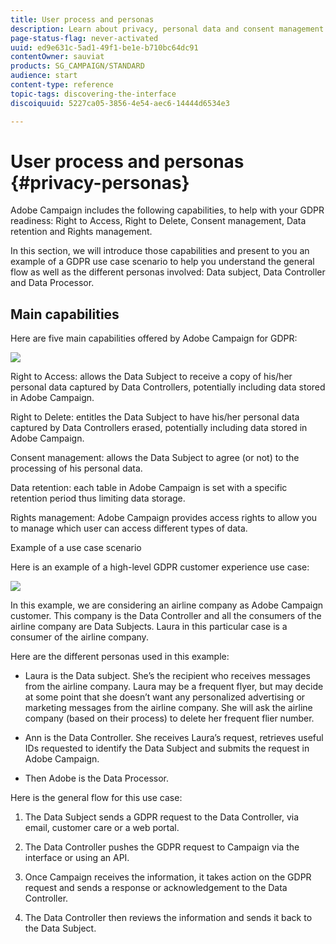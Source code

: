 ```yaml
---
title: User process and personas
description: Learn about privacy, personal data and consent management in Adobe Campaign Standard
page-status-flag: never-activated
uuid: ed9e631c-5ad1-49f1-be1e-b710bc64dc91
contentOwner: sauviat
products: SG_CAMPAIGN/STANDARD
audience: start
content-type: reference
topic-tags: discovering-the-interface
discoiquuid: 5227ca05-3856-4e54-aec6-14444d6534e3

---
```


# User process and personas {#privacy-personas}

Adobe Campaign includes the following capabilities, to help with your GDPR readiness: Right to Access, Right to Delete, Consent management, Data retention and Rights management.

In this section, we will introduce those capabilities and present to you an example of a GDPR use case scenario to help you understand the general flow as well as the different personas involved: Data subject, Data Controller and Data Processor.

## Main capabilities

Here are five main capabilities offered by Adobe Campaign for GDPR:

![](assets/privacy-xxx.png)

Right to Access: allows the Data Subject to receive a copy of his/her personal data captured by Data Controllers, potentially including data stored in Adobe Campaign.

Right to Delete: entitles the Data Subject to have his/her personal data captured by Data Controllers erased, potentially including data stored in Adobe Campaign.

Consent management: allows the Data Subject to agree (or not) to the processing of his personal data.

Data retention: each table in Adobe Campaign is set with a specific retention period thus limiting data storage.

Rights management: Adobe Campaign provides access rights to allow you to manage which user can access different types of data.

Example of a use case scenario

Here is an example of a high-level GDPR customer experience use case:

![](assets/privacy-xxx.png)

In this example, we are considering an airline company as Adobe Campaign customer. This company is the Data Controller and all the consumers of the airline company are Data Subjects. Laura in this particular case is a consumer of the airline company.

Here are the different personas used in this example:

* Laura is the Data subject. She’s the recipient who receives messages from the airline company. Laura may be a frequent flyer, but may decide at some point that she doesn’t want any personalized advertising or marketing messages from the airline company. She will ask the airline company (based on their process) to delete her frequent flier number.

* Ann is the Data Controller. She receives Laura’s request, retrieves useful IDs requested to identify the Data Subject and submits the request in Adobe Campaign.

* Then Adobe is the Data Processor.

Here is the general flow for this use case:

1. The Data Subject sends a GDPR request to the Data Controller, via email, customer care or a web portal.

1. The Data Controller pushes the GDPR request to Campaign via the interface or using an API.

1. Once Campaign receives the information, it takes action on the GDPR request and sends a response or acknowledgement to the Data Controller.

1. The Data Controller then reviews the information and sends it back to the Data Subject.